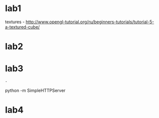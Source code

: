 # lab1
textures - http://www.opengl-tutorial.org/ru/beginners-tutorials/tutorial-5-a-textured-cube/
# lab2

# lab3
    -

python -m SimpleHTTPServer

# lab4
